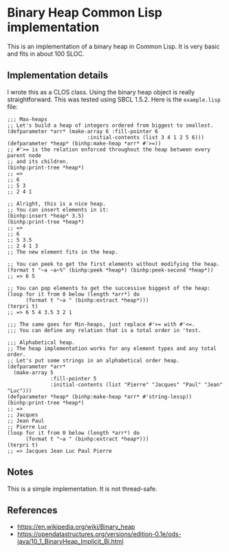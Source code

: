 # Binary Heap Common Lisp implementation
This is an implementation of a binary heap in Common Lisp. It is very basic and fits in about 100 SLOC. 

## Implementation details
I wrote this as a CLOS class. Using the binary heap object is really straightforward. This was tested using SBCL 1.5.2.
Here is the `example.lisp` file:

```common-lisp
;;; Max-heaps
;; Let's build a heap of integers ordered from biggest to smallest.
(defparameter *arr* (make-array 6 :fill-pointer 6
                          :initial-contents (list 3 4 1 2 5 6)))
(defparameter *heap* (binhp:make-heap *arr* #'>=))
;; #'>= is the relation enforced throughout the heap between every parent node
;; and its children.
(binhp:print-tree *heap*)
;; =>
;; 6 
;; 5 3 
;; 2 4 1

;; Alright, this is a nice heap.
;; You can insert elements in it:
(binhp:insert *heap* 3.5)
(binhp:print-tree *heap*)
;; =>
;; 6 
;; 5 3.5 
;; 2 4 1 3
;; The new element fits in the heap.

;; You can peek to get the first elements without modifying the heap.
(format t "~a ~a~%" (binhp:peek *heap*) (binhp:peek-second *heap*))
;; => 6 5

;; You can pop elements to get the successive biggest of the heap:
(loop for it from 0 below (length *arr*) do
      (format t "~a " (binhp:extract *heap*)))
(terpri t)
;; => 6 5 4 3.5 3 2 1

;;; The same goes for Min-heaps, just replace #'>= with #'<=.
;;; You can define any relation that is a total order in 'test.

;;; Alphabetical heap.
;; The heap implementation works for any element types and any total order.
;; Let's put some strings in an alphabetical order heap.
(defparameter *arr*
  (make-array 5
              :fill-pointer 5
              :initial-contents (list "Pierre" "Jacques" "Paul" "Jean" "Luc")))
(defparameter *heap* (binhp:make-heap *arr* #'string-lessp))
(binhp:print-tree *heap*)
;; =>
;; Jacques 
;; Jean Paul 
;; Pierre Luc
(loop for it from 0 below (length *arr*) do
      (format t "~a " (binhp:extract *heap*)))
(terpri t)
;; => Jacques Jean Luc Paul Pierre
```

## Notes
This is a simple implementation. It is not thread-safe.

## References
  - https://en.wikipedia.org/wiki/Binary_heap
  - https://opendatastructures.org/versions/edition-0.1e/ods-java/10_1_BinaryHeap_Implicit_Bi.html

